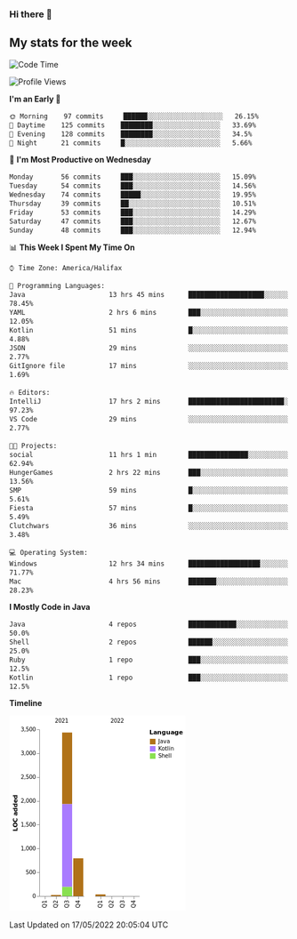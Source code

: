 ### Hi there 👋

## My stats for the week
<!--START_SECTION:waka-->
![Code Time](http://img.shields.io/badge/Code%20Time-202%20hrs%2015%20mins-blue)

![Profile Views](http://img.shields.io/badge/Profile%20Views-1-blue)

**I'm an Early 🐤** 

```text
🌞 Morning    97 commits     ██████░░░░░░░░░░░░░░░░░░░   26.15% 
🌆 Daytime    125 commits    ████████░░░░░░░░░░░░░░░░░   33.69% 
🌃 Evening    128 commits    ████████░░░░░░░░░░░░░░░░░   34.5% 
🌙 Night      21 commits     █░░░░░░░░░░░░░░░░░░░░░░░░   5.66%

```
📅 **I'm Most Productive on Wednesday** 

```text
Monday       56 commits     ███░░░░░░░░░░░░░░░░░░░░░░   15.09% 
Tuesday      54 commits     ███░░░░░░░░░░░░░░░░░░░░░░   14.56% 
Wednesday    74 commits     █████░░░░░░░░░░░░░░░░░░░░   19.95% 
Thursday     39 commits     ██░░░░░░░░░░░░░░░░░░░░░░░   10.51% 
Friday       53 commits     ███░░░░░░░░░░░░░░░░░░░░░░   14.29% 
Saturday     47 commits     ███░░░░░░░░░░░░░░░░░░░░░░   12.67% 
Sunday       48 commits     ███░░░░░░░░░░░░░░░░░░░░░░   12.94%

```


📊 **This Week I Spent My Time On** 

```text
⌚︎ Time Zone: America/Halifax

💬 Programming Languages: 
Java                     13 hrs 45 mins      ███████████████████░░░░░░   78.45% 
YAML                     2 hrs 6 mins        ███░░░░░░░░░░░░░░░░░░░░░░   12.05% 
Kotlin                   51 mins             █░░░░░░░░░░░░░░░░░░░░░░░░   4.88% 
JSON                     29 mins             ░░░░░░░░░░░░░░░░░░░░░░░░░   2.77% 
GitIgnore file           17 mins             ░░░░░░░░░░░░░░░░░░░░░░░░░   1.69%

🔥 Editors: 
IntelliJ                 17 hrs 2 mins       ████████████████████████░   97.23% 
VS Code                  29 mins             ░░░░░░░░░░░░░░░░░░░░░░░░░   2.77%

🐱‍💻 Projects: 
social                   11 hrs 1 min        ███████████████░░░░░░░░░░   62.94% 
HungerGames              2 hrs 22 mins       ███░░░░░░░░░░░░░░░░░░░░░░   13.56% 
SMP                      59 mins             █░░░░░░░░░░░░░░░░░░░░░░░░   5.61% 
Fiesta                   57 mins             █░░░░░░░░░░░░░░░░░░░░░░░░   5.49% 
Clutchwars               36 mins             ░░░░░░░░░░░░░░░░░░░░░░░░░   3.48%

💻 Operating System: 
Windows                  12 hrs 34 mins      ██████████████████░░░░░░░   71.77% 
Mac                      4 hrs 56 mins       ███████░░░░░░░░░░░░░░░░░░   28.23%

```

**I Mostly Code in Java** 

```text
Java                     4 repos             ████████████░░░░░░░░░░░░░   50.0% 
Shell                    2 repos             ██████░░░░░░░░░░░░░░░░░░░   25.0% 
Ruby                     1 repo              ███░░░░░░░░░░░░░░░░░░░░░░   12.5% 
Kotlin                   1 repo              ███░░░░░░░░░░░░░░░░░░░░░░   12.5%

```


**Timeline**

![Chart not found](https://raw.githubusercontent.com/lyndseyy/lyndseyy/main/charts/bar_graph.png) 


 Last Updated on 17/05/2022 20:05:04 UTC
<!--END_SECTION:waka-->
